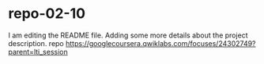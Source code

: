 # repo-02-10
I am editing the README file. Adding some more details about the project description.
repo https://googlecoursera.qwiklabs.com/focuses/24302749?parent=lti_session
